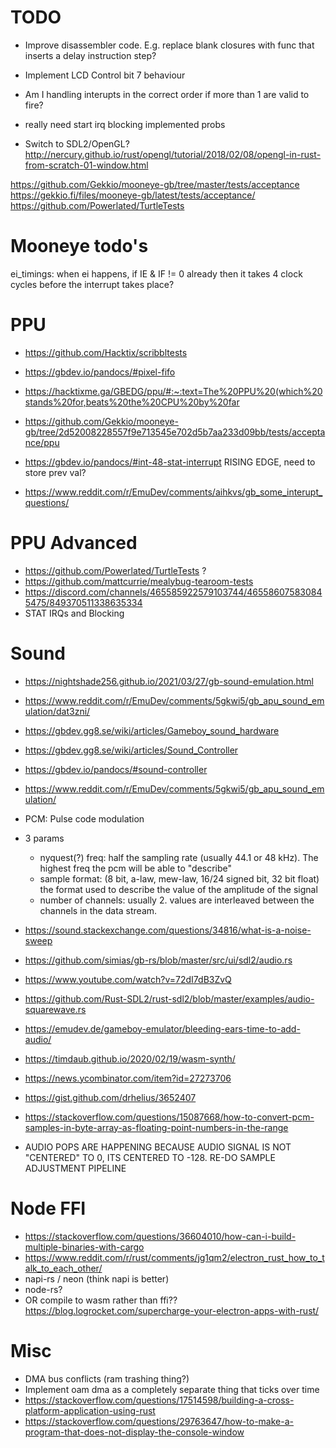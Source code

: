 # TODO
- Improve disassembler code. E.g. replace blank closures with func that inserts a delay instruction step?
- Implement LCD Control bit 7 behaviour
- Am I handling interupts in the correct order if more than 1 are valid to fire?
- really need start irq blocking implemented probs

- Switch to SDL2/OpenGL? http://nercury.github.io/rust/opengl/tutorial/2018/02/08/opengl-in-rust-from-scratch-01-window.html

https://github.com/Gekkio/mooneye-gb/tree/master/tests/acceptance
https://gekkio.fi/files/mooneye-gb/latest/tests/acceptance/
https://github.com/Powerlated/TurtleTests

# Mooneye todo's
ei_timings: when ei happens, if IE & IF != 0 already then it takes 4 clock cycles before the interrupt takes place?

# PPU
- https://github.com/Hacktix/scribbltests

- https://gbdev.io/pandocs/#pixel-fifo
- https://hacktixme.ga/GBEDG/ppu/#:~:text=The%20PPU%20(which%20stands%20for,beats%20the%20CPU%20by%20far
- https://github.com/Gekkio/mooneye-gb/tree/2d52008228557f9e713545e702d5b7aa233d09bb/tests/acceptance/ppu
- https://gbdev.io/pandocs/#int-48-stat-interrupt RISING EDGE, need to store prev val?
- https://www.reddit.com/r/EmuDev/comments/aihkvs/gb_some_interupt_questions/

# PPU Advanced
- https://github.com/Powerlated/TurtleTests ?
- https://github.com/mattcurrie/mealybug-tearoom-tests
- https://discord.com/channels/465585922579103744/465586075830845475/849370511338635334
- STAT IRQs and Blocking


# Sound
- https://nightshade256.github.io/2021/03/27/gb-sound-emulation.html
- https://www.reddit.com/r/EmuDev/comments/5gkwi5/gb_apu_sound_emulation/dat3zni/
- https://gbdev.gg8.se/wiki/articles/Gameboy_sound_hardware
- https://gbdev.gg8.se/wiki/articles/Sound_Controller
- https://gbdev.io/pandocs/#sound-controller
- https://www.reddit.com/r/EmuDev/comments/5gkwi5/gb_apu_sound_emulation/

- PCM: Pulse code modulation
- 3 params
    - nyquest(?) freq: half the sampling rate (usually 44.1 or 48 kHz). The
        highest freq the pcm will be able to "describe"
    - sample format: (8 bit, a-law, mew-law, 16/24 signed bit, 32 bit float) the format used to
        describe the value of the amplitude of the signal 
    - number of channels: usually 2. values are interleaved between the channels in the data stream.

- https://sound.stackexchange.com/questions/34816/what-is-a-noise-sweep
- https://github.com/simias/gb-rs/blob/master/src/ui/sdl2/audio.rs
- https://www.youtube.com/watch?v=72dI7dB3ZvQ
- https://github.com/Rust-SDL2/rust-sdl2/blob/master/examples/audio-squarewave.rs
- https://emudev.de/gameboy-emulator/bleeding-ears-time-to-add-audio/
- https://timdaub.github.io/2020/02/19/wasm-synth/
- https://news.ycombinator.com/item?id=27273706

- https://gist.github.com/drhelius/3652407
- https://stackoverflow.com/questions/15087668/how-to-convert-pcm-samples-in-byte-array-as-floating-point-numbers-in-the-range

- AUDIO POPS ARE HAPPENING BECAUSE AUDIO SIGNAL IS NOT "CENTERED" TO 0, ITS CENTERED TO -128. RE-DO SAMPLE ADJUSTMENT PIPELINE

# Node FFI
- https://stackoverflow.com/questions/36604010/how-can-i-build-multiple-binaries-with-cargo
- https://www.reddit.com/r/rust/comments/jg1qm2/electron_rust_how_to_talk_to_each_other/
- napi-rs / neon (think napi is better)
- node-rs?
- OR compile to wasm rather than ffi?? https://blog.logrocket.com/supercharge-your-electron-apps-with-rust/

# Misc
- DMA bus conflicts (ram trashing thing?)
- Implement oam dma as a completely separate thing that ticks over time
- https://stackoverflow.com/questions/17514598/building-a-cross-platform-application-using-rust
- https://stackoverflow.com/questions/29763647/how-to-make-a-program-that-does-not-display-the-console-window